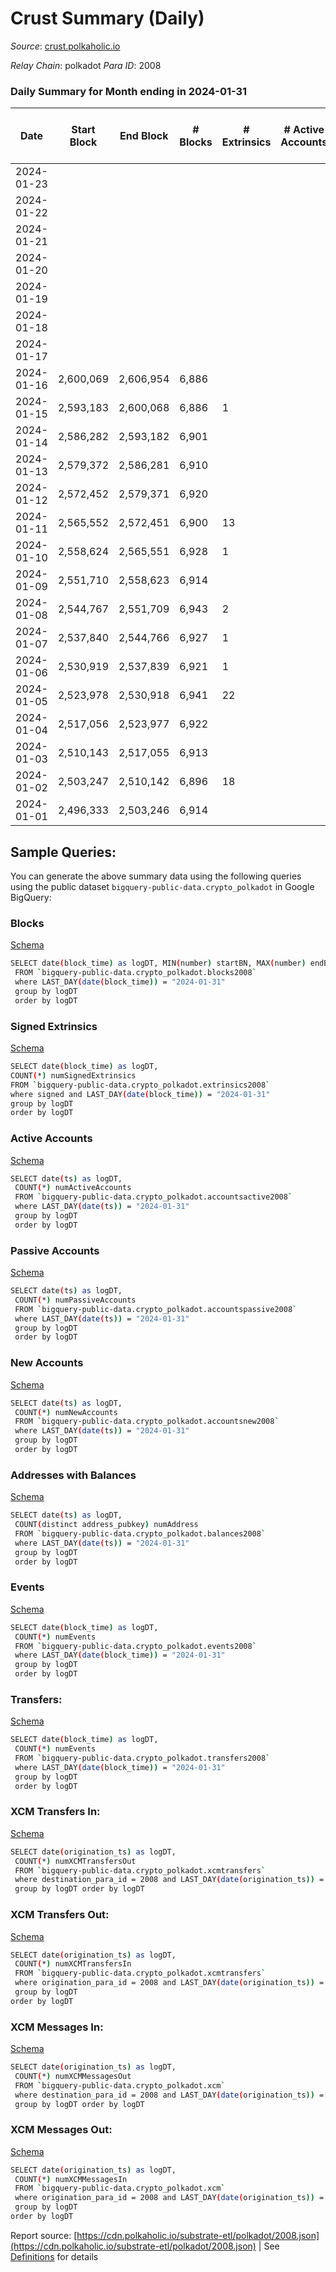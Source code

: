 # Crust Summary (Daily)

_Source_: [crust.polkaholic.io](https://crust.polkaholic.io)

*Relay Chain*: polkadot
*Para ID*: 2008



### Daily Summary for Month ending in 2024-01-31


| Date    | Start Block | End Block | # Blocks | # Extrinsics | # Active Accounts | # Passive Accounts | # New Accounts | # Addresses | # Events  | # Transfers ($USD) | # XCM Transfers In ($USD) | # XCM Transfers Out ($USD) | # XCM In | # XCM Out | Issues |
|---------|-------------|-----------|----------|--------------|-------------------|--------------------|----------------|-------------|-----------|--------------------|---------------------------|----------------------------|----------|-----------|--------|
| 2024-01-23 |  |  |  |  |  |  |  |  |  |   |   |   |  |  |  |
| 2024-01-22 |  |  |  |  |  |  |  |  |  |   |   |   |  |  |  |
| 2024-01-21 |  |  |  |  |  |  |  |  |  |   |   |   |  |  |  |
| 2024-01-20 |  |  |  |  |  |  |  | 1,017 |  |   |   |   |  |  |  |
| 2024-01-19 |  |  |  |  |  |  |  | 1,017 |  |   |   |   |  | 1 |  |
| 2024-01-18 |  |  |  |  |  |  |  | 1,017 |  |   |   |   |  | 1 |  |
| 2024-01-17 |  |  |  |  |  |  |  | 1,015 |  |   |   |   |  |  |  |
| 2024-01-16 | 2,600,069 | 2,606,954 | 6,886 |  |  |  |  | 1,015 | 13,776 |   |   |   |  |  |  |
| 2024-01-15 | 2,593,183 | 2,600,068 | 6,886 | 1 |  |  |  | 1,015 | 13,561 |   |   |   |  | 3 |  |
| 2024-01-14 | 2,586,282 | 2,593,182 | 6,901 |  |  |  |  | 1,015 | 13,807 |   |   |   |  |  |  |
| 2024-01-13 | 2,579,372 | 2,586,281 | 6,910 |  |  |  |  | 1,015 | 13,824 |   |   |   |  |  |  |
| 2024-01-12 | 2,572,452 | 2,579,371 | 6,920 |  |  |  |  | 1,015 | 13,843 |   |   |   |  |  |  |
| 2024-01-11 | 2,565,552 | 2,572,451 | 6,900 | 13 |  |  |  | 1,015 | 13,884 |   |   |   |  |  |  |
| 2024-01-10 | 2,558,624 | 2,565,551 | 6,928 | 1 |  |  |  | 1,015 | 13,866 |   |   |   |  |  |  |
| 2024-01-09 | 2,551,710 | 2,558,623 | 6,914 |  |  |  |  | 1,015 | 13,832 |   |   |   |  |  |  |
| 2024-01-08 | 2,544,767 | 2,551,709 | 6,943 | 2 |  |  |  | 1,015 | 13,907 | 2  |   |   |  |  |  |
| 2024-01-07 | 2,537,840 | 2,544,766 | 6,927 | 1 |  |  |  | 1,015 | 13,864 |   |   |   |  |  |  |
| 2024-01-06 | 2,530,919 | 2,537,839 | 6,921 | 1 |  |  |  | 1,015 | 13,851 | 1  |   |   |  |  |  |
| 2024-01-05 | 2,523,978 | 2,530,918 | 6,941 | 22 |  |  |  | 1,015 | 14,010 |   |   |   |  |  |  |
| 2024-01-04 | 2,517,056 | 2,523,977 | 6,922 |  |  |  |  | 1,015 | 13,851 |   |   |   |  |  |  |
| 2024-01-03 | 2,510,143 | 2,517,055 | 6,913 |  |  |  |  | 1,015 | 13,830 |   |   |   |  |  |  |
| 2024-01-02 | 2,503,247 | 2,510,142 | 6,896 | 18 |  |  |  | 1,015 | 13,902 |   |   |   |  |  |  |
| 2024-01-01 | 2,496,333 | 2,503,246 | 6,914 |  |  |  |  | 1,016 | 13,832 |   |   |   |  |  |  |

## Sample Queries:
You can generate the above summary data using the following queries using the public dataset `bigquery-public-data.crypto_polkadot` in Google BigQuery:


### Blocks 

[Schema](https://github.com/colorfulnotion/substrate-etl/blob/main/schema/blocks.json)

```bash
SELECT date(block_time) as logDT, MIN(number) startBN, MAX(number) endBN, COUNT(*) numBlocks 
 FROM `bigquery-public-data.crypto_polkadot.blocks2008`  
 where LAST_DAY(date(block_time)) = "2024-01-31" 
 group by logDT 
 order by logDT
```

### Signed Extrinsics 

[Schema](https://github.com/colorfulnotion/substrate-etl/blob/main/schema/extrinsics.json)

```bash
SELECT date(block_time) as logDT, 
COUNT(*) numSignedExtrinsics 
FROM `bigquery-public-data.crypto_polkadot.extrinsics2008`  
where signed and LAST_DAY(date(block_time)) = "2024-01-31" 
group by logDT 
order by logDT
```

### Active Accounts 

[Schema](https://github.com/colorfulnotion/substrate-etl/blob/main/schema/accountsactive.json)

```bash
SELECT date(ts) as logDT, 
 COUNT(*) numActiveAccounts 
 FROM `bigquery-public-data.crypto_polkadot.accountsactive2008` 
 where LAST_DAY(date(ts)) = "2024-01-31" 
 group by logDT 
 order by logDT
```

### Passive Accounts 

[Schema](https://github.com/colorfulnotion/substrate-etl/blob/main/schema/accountspassive.json)

```bash
SELECT date(ts) as logDT, 
 COUNT(*) numPassiveAccounts 
 FROM `bigquery-public-data.crypto_polkadot.accountspassive2008` 
 where LAST_DAY(date(ts)) = "2024-01-31" 
 group by logDT 
 order by logDT
```

### New Accounts 

[Schema](https://github.com/colorfulnotion/substrate-etl/blob/main/schema/accountsnew.json)

```bash
SELECT date(ts) as logDT, 
 COUNT(*) numNewAccounts 
 FROM `bigquery-public-data.crypto_polkadot.accountsnew2008` 
 where LAST_DAY(date(ts)) = "2024-01-31" 
 group by logDT
 order by logDT
```

### Addresses with Balances 

[Schema](https://github.com/colorfulnotion/substrate-etl/blob/main/schema/balances.json)

```bash
SELECT date(ts) as logDT,
 COUNT(distinct address_pubkey) numAddress 
 FROM `bigquery-public-data.crypto_polkadot.balances2008` 
 where LAST_DAY(date(ts)) = "2024-01-31" 
 group by logDT 
 order by logDT
```

### Events 

[Schema](https://github.com/colorfulnotion/substrate-etl/blob/main/schema/events.json)

```bash
SELECT date(block_time) as logDT, 
 COUNT(*) numEvents 
 FROM `bigquery-public-data.crypto_polkadot.events2008` 
 where LAST_DAY(date(block_time)) = "2024-01-31" 
 group by logDT 
 order by logDT
```

### Transfers:

[Schema](https://github.com/colorfulnotion/substrate-etl/blob/main/schema/transfers.json)

```bash
SELECT date(block_time) as logDT, 
 COUNT(*) numEvents 
 FROM `bigquery-public-data.crypto_polkadot.transfers2008` 
 where LAST_DAY(date(block_time)) = "2024-01-31" 
 group by logDT 
 order by logDT
```

### XCM Transfers In: 

[Schema](https://github.com/colorfulnotion/substrate-etl/blob/main/schema/xcmtransfers.json)

```bash
SELECT date(origination_ts) as logDT, 
 COUNT(*) numXCMTransfersOut 
 FROM `bigquery-public-data.crypto_polkadot.xcmtransfers` 
 where destination_para_id = 2008 and LAST_DAY(date(origination_ts)) = "2024-01-31" 
 group by logDT order by logDT
```

### XCM Transfers Out: 

[Schema](https://github.com/colorfulnotion/substrate-etl/blob/main/schema/xcmtransfers.json)

```bash
SELECT date(origination_ts) as logDT, 
 COUNT(*) numXCMTransfersIn 
 FROM `bigquery-public-data.crypto_polkadot.xcmtransfers` 
 where origination_para_id = 2008 and LAST_DAY(date(origination_ts)) = "2024-01-31" 
 group by logDT 
order by logDT
```

### XCM Messages In: 

[Schema](https://github.com/colorfulnotion/substrate-etl/blob/main/schema/xcm.json)

```bash
SELECT date(origination_ts) as logDT, 
 COUNT(*) numXCMMessagesOut 
 FROM `bigquery-public-data.crypto_polkadot.xcm` 
 where destination_para_id = 2008 and LAST_DAY(date(origination_ts)) = "2024-01-31" 
 group by logDT order by logDT
```

### XCM Messages Out: 

[Schema](https://github.com/colorfulnotion/substrate-etl/blob/main/schema/xcm.json)

```bash
SELECT date(origination_ts) as logDT, 
 COUNT(*) numXCMMessagesIn 
 FROM `bigquery-public-data.crypto_polkadot.xcm` 
 where origination_para_id = 2008 and LAST_DAY(date(origination_ts)) = "2024-01-31" 
 group by logDT 
order by logDT
```


Report source: [https://cdn.polkaholic.io/substrate-etl/polkadot/2008.json](https://cdn.polkaholic.io/substrate-etl/polkadot/2008.json) | See [Definitions](/DEFINITIONS.md) for details
